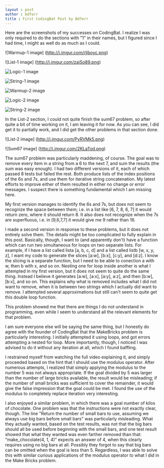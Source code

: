 ```yaml
---
layout : post
author : bdferr
title : First CodingBat Post by Bdferr
---
```


Here are the screenshots of my successes on CodingBat. I realize I was only required to do the sections 
with "1" in their names, but I figured since I had time, I might as well do as much as I could.

![Warmup-1 image] (http://i.imgur.com/rljboyc.png)

![List-1 image] (http://i.imgur.com/zajSo89.png)

![Logic-1 image](http://i.imgur.com/WDzcLZZ.png)

![String-1 image](http://i.imgur.com/uPflEuI.png)

![Warmup-2 image](http://i.imgur.com/G9jiOfB.png)

![Logic-2 image](http://i.imgur.com/fxqcvPP.png)

![String-2 image](http://i.imgur.com/p5Dhx4y.png)

In the List-2 section, I could not quite finish the sum67 problem, so after quite a bit of time working on it,
I am leaving it for now. As you can see, I did get it to partially work, and I did get the other problems
in that section done.

![List-2 image] (http://i.imgur.com/PyRVMk5.png)

![Sum67 image] (http://i.imgur.com/2KLaTod.png)

The sum67 problem was particularly maddening, of course. The goal was to remove every item 
in a string from a 6 to the next 7, and sum the results (the sum was easy enough). 
I had two different versions of it, each of which passed 8 tests but failed the rest. 
Both produce lists of the index positions of the 6s and 7s, and use them for iterative string concatenation. 
My latest efforts to improve either of them resulted in either no change or error messages. 
I suspect there is something fundamental which I am missing here.

My first version manages to identify the 6s and 7s, but does not seem to recognize
the space between them; i.e. in a list like [6, 7, 8, 6, 7] it would return zero, where it should
return 8. It also does not recognize when the 7s are superfluous, i.e. in [9,6,7,7] it would give me
9 rather than 16.

I made a second version in response to these problems, but it does not entirely solve them.
The details might be too complicated to fully explain in this post. Basically, though,
I want to (and apparently don't) have a function which can run two simultaneous for loops on two separate lists.
For example, if I have a list called lista [a, b, c, d] and a list called listb [w, x, y, z], I want my code 
to generate the slices [a:w], [b:x], [c:y], and [d:z]. I know the slicing is a separate function,
but I need to be able to conection a with w, then b with x, and so on.
Nesting one for loop inside another is what I attempted in my first version, but it does not 
seem to quite do the same thing. Instead I believe it generates [a:w], [a:x], [a:y], 
a:z], and then [b:w], [b:x], and so on. This explains why what is removed includes what I did not
want to remove, when it is between two strings which I actually did want to remove. 
I attempted several approximations but still can't seem to quite get this double loop function.

This problem showed me that there are things I do not understand in programming,
even while I seem to understand all the relevant elements for that problem.

I am sure everyone else will be saying the same thing,
but I honestly do agree with the founder of CodingBat that the MakeBricks problem
is particularly interesting. I initially attempted it using loops,
and got errors attempting a nested for loop. More importantly, though,
I noticed I was advised to do it without any iteration at all, which I found baffling.

I restrained myself from watching the full video explaining it, and simply proceeded
based on the hint that I should use the modulus operator. After numerous attempts,
I realized that simply applying the modulus to the number 5 was not always appropriate.
If the goal divided by 5 was larger than the number of large bricks available, the result
would be misleading; if the number of small bricks was sufficient to cover the remainder,
it would give the false impression that the goal could be met. I found the use of the modulus
to completely replace iteration very interesting.

I also enjoyed a similar problem, in which there was a goal number of kilos
of chocolate. One problem was that the instructions were not exactly clear, though. The line
"Return the number of small bars to use, assuming we always use big bars before small bars"
was particularly misleading. What they actually wanted, based on the test results,
was not that the big bars should all be used before beginning with the small bars,
and one test result showed that what they wanted was even farther removed than that:
“make_chocolate(4, 1, 4)” expects an answer of 4, when this clearly requires using no big bars at all.
Possibly they forgot to say that big bars can be omitted when the goal is less than 5.
Regardless, I was able to solve this with similar curious applications of the modulus operator
to what I did in the Make Bricks problem.
